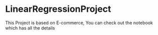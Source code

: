 # LinearRegressionProject
This Project is based on E-commerce, You can check out the notebook which has all the details 
